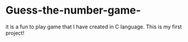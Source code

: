 # Guess-the-number-game-
it is a fun to play game that I have created in C language. This is my first project!

